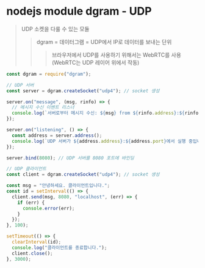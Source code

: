 # nodejs module dgram - UDP

> UDP 소켓을 다룰 수 있는 모듈
>
> > dgram = 데이터그램 = UDP에서 IP로 데이터를 보내는 단위
> >
> > > 브라우저에서 UDP를 사용하기 위해서는 WebRTC를 사용 (WebRTC는 UDP 레이어 위에서 작동)

```js
const dgram = require("dgram");

// UDP 서버
const server = dgram.createSocket("udp4"); // socket 생성

server.on("message", (msg, rinfo) => {
  // 메시지 수신 이벤트 리스너
  console.log(`서버로부터 메시지 수신: ${msg} from ${rinfo.address}:${rinfo.port}`);
});

server.on("listening", () => {
  const address = server.address();
  console.log(`UDP 서버가 ${address.address}:${address.port}에서 실행 중입니다.\r\n`);
});

server.bind(8080); // UDP 서버를 8080 포트에 바인딩

// UDP 클라이언트
const client = dgram.createSocket("udp4"); // socket 생성

const msg = "안녕하세요. 클라이언트입니다.";
const id = setInterval(() => {
  client.send(msg, 8080, "localhost", (err) => {
    if (err) {
      console.error(err);
    }
  });
}, 100);

setTimeout(() => {
  clearInterval(id);
  console.log("클라이언트를 종료합니다.");
  client.close();
}, 3000);
```
